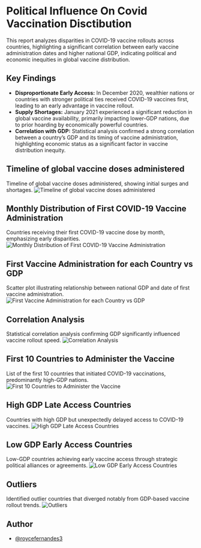 # Political Influence On Covid Vaccination Disctibution

This report analyzes disparities in COVID-19 vaccine rollouts across countries, highlighting a significant correlation between early vaccine administration dates and higher national GDP, indicating political and economic inequities in global vaccine distribution.


## Key Findings

- **Disproportionate Early Access:** In December 2020, wealthier nations or countries with stronger political ties received COVID-19 vaccines first, leading to an early advantage in vaccine rollout.
- **Supply Shortages:** January 2021 experienced a significant reduction in global vaccine availability, primarily impacting lower-GDP nations, due to prior hoarding by economically powerful countries.
- **Correlation with GDP:** Statistical analysis confirmed a strong correlation between a country’s GDP and its timing of vaccine administration, highlighting economic status as a significant factor in vaccine distribution inequity.

## Timeline of global vaccine doses administered
Timeline of global vaccine doses administered, showing initial surges and shortages.
![Timeline of global vaccine doses administered](vaccinations_administered.png)


## Monthly Distribution of First COVID-19 Vaccine Administration
Countries receiving their first COVID-19 vaccine dose by month, emphasizing early disparities.
![Monthly Distribution of First COVID-19 Vaccine Administration](Rollout_Bar_Graph.png)


## First Vaccine Administration for each Country vs GDP
Scatter plot illustrating relationship between national GDP and date of first vaccine administration.
![First Vaccine Administration for each Country vs GDP](First_Vaccine_vs_GDP.png)


## Correlation Analysis
Statistical correlation analysis confirming GDP significantly influenced vaccine rollout speed.
![Correlation Analysis](Correlation_Analysis_vaccination_vs_gdp.png)


## First 10 Countries to Administer the Vaccine
List of the first 10 countries that initiated COVID-19 vaccinations, predominantly high-GDP nations.
![First 10 Countries to Administer the Vaccine](First_10_countries.png)


## High GDP Late Access Countries
Countries with high GDP but unexpectedly delayed access to COVID-19 vaccines.
![High GDP Late Access Countries](High_GDP_Late_Access_Countries.png)


## Low GDP Early Access Countries
Low-GDP countries achieving early vaccine access through strategic political alliances or agreements.
![Low GDP Early Access Countries](Low_GDP_Early_Access_Countries.png)


## Outliers
Identified outlier countries that diverged notably from GDP-based vaccine rollout trends.
![Outliers](Outliers.png)


## Author

- [@roycefernandes3](https://github.com/roycefernandes3/)
